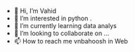 - 👋 Hi, I’m Vahid 
- 👀 I’m interested in python .
- 🌱 I’m currently learning data analys
- 💞️ I’m looking to collaborate on ...
- 📫 How to reach me vnbahoosh in Web

<!---
vnbahoosh/vnbahoosh is a ✨ special ✨ repository because its `README.md` (this file) appears on your GitHub profile.
You can click the Preview link to take a look at your changes.
--->

